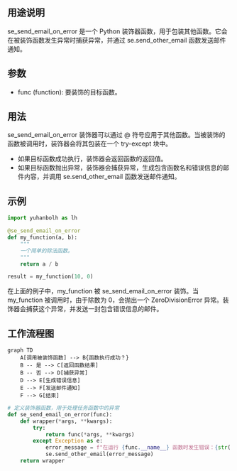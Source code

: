 ## 用途说明

se_send_email_on_error 是一个 Python 装饰器函数，用于包装其他函数。它会在被装饰函数发生异常时捕获异常，并通过 se.send_other_email 函数发送邮件通知。

## 参数

* func (function):  要装饰的目标函数。
## 用法

se_send_email_on_error 装饰器可以通过 @ 符号应用于其他函数。当被装饰的函数被调用时，装饰器会将其包装在一个 try-except 块中。

* 如果目标函数成功执行，装饰器会返回函数的返回值。
* 如果目标函数抛出异常，装饰器会捕获异常，生成包含函数名和错误信息的邮件内容，并调用 se.send_other_email 函数发送邮件通知。
## 示例

```python
import yuhanbolh as lh

@se_send_email_on_error
def my_function(a, b):
    """
    一个简单的除法函数。
    """
    return a / b

result = my_function(10, 0)
```

在上面的例子中，my_function 被 se_send_email_on_error 装饰。当 my_function 被调用时，由于除数为 0，会抛出一个 ZeroDivisionError 异常。装饰器会捕获这个异常，并发送一封包含错误信息的邮件。

## 工作流程图

```mermaid
graph TD
    A[调用被装饰函数] --> B{函数执行成功？}
    B -- 是 --> C[返回函数结果]
    B -- 否 --> D[捕获异常]
    D --> E[生成错误信息]
    E --> F[发送邮件通知]
    F --> G[结束]
```

```python
# 定义装饰器函数，用于处理任务函数中的异常
def se_send_email_on_error(func):
    def wrapper(*args, **kwargs):
        try:
            return func(*args, **kwargs)
        except Exception as e:
            error_message = f"在运行 {func.__name__} 函数时发生错误：{str(e)}"
            se.send_other_email(error_message)
    return wrapper
```

